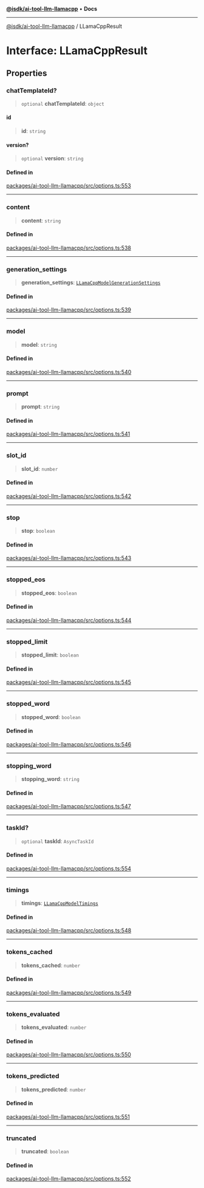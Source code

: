 [**@isdk/ai-tool-llm-llamacpp**](../README.md) • **Docs**

***

[@isdk/ai-tool-llm-llamacpp](../globals.md) / LLamaCppResult

# Interface: LLamaCppResult

## Properties

### chatTemplateId?

> `optional` **chatTemplateId**: `object`

#### id

> **id**: `string`

#### version?

> `optional` **version**: `string`

#### Defined in

[packages/ai-tool-llm-llamacpp/src/options.ts:553](https://github.com/isdk/ai-tool-llm-llamacpp.js/blob/7287783d46f995e107854e485be3e5797b423e85/src/options.ts#L553)

***

### content

> **content**: `string`

#### Defined in

[packages/ai-tool-llm-llamacpp/src/options.ts:538](https://github.com/isdk/ai-tool-llm-llamacpp.js/blob/7287783d46f995e107854e485be3e5797b423e85/src/options.ts#L538)

***

### generation\_settings

> **generation\_settings**: [`LLamaCppModelGenerationSettings`](LLamaCppModelGenerationSettings.md)

#### Defined in

[packages/ai-tool-llm-llamacpp/src/options.ts:539](https://github.com/isdk/ai-tool-llm-llamacpp.js/blob/7287783d46f995e107854e485be3e5797b423e85/src/options.ts#L539)

***

### model

> **model**: `string`

#### Defined in

[packages/ai-tool-llm-llamacpp/src/options.ts:540](https://github.com/isdk/ai-tool-llm-llamacpp.js/blob/7287783d46f995e107854e485be3e5797b423e85/src/options.ts#L540)

***

### prompt

> **prompt**: `string`

#### Defined in

[packages/ai-tool-llm-llamacpp/src/options.ts:541](https://github.com/isdk/ai-tool-llm-llamacpp.js/blob/7287783d46f995e107854e485be3e5797b423e85/src/options.ts#L541)

***

### slot\_id

> **slot\_id**: `number`

#### Defined in

[packages/ai-tool-llm-llamacpp/src/options.ts:542](https://github.com/isdk/ai-tool-llm-llamacpp.js/blob/7287783d46f995e107854e485be3e5797b423e85/src/options.ts#L542)

***

### stop

> **stop**: `boolean`

#### Defined in

[packages/ai-tool-llm-llamacpp/src/options.ts:543](https://github.com/isdk/ai-tool-llm-llamacpp.js/blob/7287783d46f995e107854e485be3e5797b423e85/src/options.ts#L543)

***

### stopped\_eos

> **stopped\_eos**: `boolean`

#### Defined in

[packages/ai-tool-llm-llamacpp/src/options.ts:544](https://github.com/isdk/ai-tool-llm-llamacpp.js/blob/7287783d46f995e107854e485be3e5797b423e85/src/options.ts#L544)

***

### stopped\_limit

> **stopped\_limit**: `boolean`

#### Defined in

[packages/ai-tool-llm-llamacpp/src/options.ts:545](https://github.com/isdk/ai-tool-llm-llamacpp.js/blob/7287783d46f995e107854e485be3e5797b423e85/src/options.ts#L545)

***

### stopped\_word

> **stopped\_word**: `boolean`

#### Defined in

[packages/ai-tool-llm-llamacpp/src/options.ts:546](https://github.com/isdk/ai-tool-llm-llamacpp.js/blob/7287783d46f995e107854e485be3e5797b423e85/src/options.ts#L546)

***

### stopping\_word

> **stopping\_word**: `string`

#### Defined in

[packages/ai-tool-llm-llamacpp/src/options.ts:547](https://github.com/isdk/ai-tool-llm-llamacpp.js/blob/7287783d46f995e107854e485be3e5797b423e85/src/options.ts#L547)

***

### taskId?

> `optional` **taskId**: `AsyncTaskId`

#### Defined in

[packages/ai-tool-llm-llamacpp/src/options.ts:554](https://github.com/isdk/ai-tool-llm-llamacpp.js/blob/7287783d46f995e107854e485be3e5797b423e85/src/options.ts#L554)

***

### timings

> **timings**: [`LLamaCppModelTimings`](LLamaCppModelTimings.md)

#### Defined in

[packages/ai-tool-llm-llamacpp/src/options.ts:548](https://github.com/isdk/ai-tool-llm-llamacpp.js/blob/7287783d46f995e107854e485be3e5797b423e85/src/options.ts#L548)

***

### tokens\_cached

> **tokens\_cached**: `number`

#### Defined in

[packages/ai-tool-llm-llamacpp/src/options.ts:549](https://github.com/isdk/ai-tool-llm-llamacpp.js/blob/7287783d46f995e107854e485be3e5797b423e85/src/options.ts#L549)

***

### tokens\_evaluated

> **tokens\_evaluated**: `number`

#### Defined in

[packages/ai-tool-llm-llamacpp/src/options.ts:550](https://github.com/isdk/ai-tool-llm-llamacpp.js/blob/7287783d46f995e107854e485be3e5797b423e85/src/options.ts#L550)

***

### tokens\_predicted

> **tokens\_predicted**: `number`

#### Defined in

[packages/ai-tool-llm-llamacpp/src/options.ts:551](https://github.com/isdk/ai-tool-llm-llamacpp.js/blob/7287783d46f995e107854e485be3e5797b423e85/src/options.ts#L551)

***

### truncated

> **truncated**: `boolean`

#### Defined in

[packages/ai-tool-llm-llamacpp/src/options.ts:552](https://github.com/isdk/ai-tool-llm-llamacpp.js/blob/7287783d46f995e107854e485be3e5797b423e85/src/options.ts#L552)
